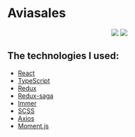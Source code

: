 # Aviasales

<p align="center">
  <img src="https://github.com/shock-dev/aviasales-react-typescript/actions/workflows/deploy.yml/badge.svg">
  <img src="https://img.shields.io/badge/license-MIT-blue.svg">
</p>

## The technologies I used:

- [React](https://reactjs.org)
- [TypeScript](https://www.typescriptlang.org)
- [Redux](https://redux.js.org)
- [Redux-saga](https://redux-saga.js.org)
- [Immer](https://immerjs.github.io/immer)
- [SCSS](https://sass-lang.com)
- [Axios](https://axios-http.com)
- [Moment.js](https://momentjs.com)
